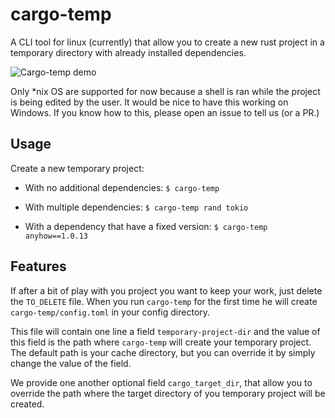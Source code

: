# cargo-temp

A CLI tool for linux (currently) that allow you to create a new rust project in a temporary directory with already installed dependencies.

![Cargo-temp demo](t-rec.gif)

Only *nix OS are supported for now because a shell is ran while the project is being edited by the user.
It would be nice to have this working on Windows.
If you know how to this, please open an issue to tell us (or a PR.)

## Usage

Create a new temporary project:

* With no additional dependencies:
    `$ cargo-temp`

* With multiple dependencies:
    `$ cargo-temp rand tokio`

* With a dependency that have a fixed version:
    `$ cargo-temp anyhow==1.0.13`

## Features

If after a bit of play with you project you want to keep your work, just delete the `TO_DELETE` file.
When you run `cargo-temp` for the first time he will create `cargo-temp/config.toml` in your config directory.

This file will contain one line a field `temporary-project-dir` and the value of this field is the path where `cargo-temp` will create your temporary project.
The default path is your cache directory, but you can override it by simply change the value of the field.

We provide one another optional field `cargo_target_dir`, that allow you to override the path where the target directory of you temporary project will be created.

